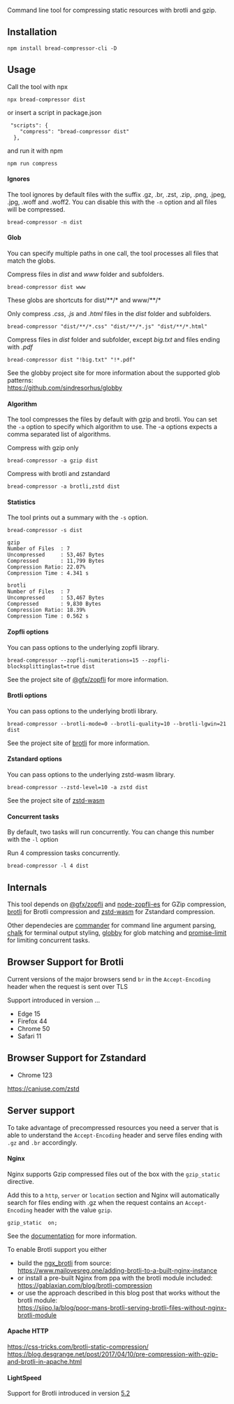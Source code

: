 Command line tool for compressing static resources with brotli and gzip. 


## Installation
```
npm install bread-compressor-cli -D
```


## Usage
Call the tool with npx
```
npx bread-compressor dist
```

or insert a script in package.json
```
 "scripts": {
	"compress": "bread-compressor dist"
  },
```
and run it with npm
```
npm run compress
```


#### Ignores
The tool ignores by default files with the suffix .gz, .br, .zst, .zip, .png, .jpeg, .jpg, .woff and .woff2.
You can disable this with the `-n` option and all files will be compressed.
```
bread-compressor -n dist
```


#### Glob
You can specify multiple paths in one call, the tool processes all files that match the globs.

Compress files in *dist* and *www* folder and subfolders.
``` 
bread-compressor dist www
```
These globs are shortcuts for dist/\*\*/* and www/\*\*/*


Only compress *.css*, *.js* and *.html* files in the *dist* folder and subfolders.
``` 
bread-compressor "dist/**/*.css" "dist/**/*.js" "dist/**/*.html"
```

Compress files in *dist* folder and subfolder, except *big.txt* and files ending with *.pdf*
```
bread-compressor dist "!big.txt" "!*.pdf"
```

See the globby project site for more information about the supported glob patterns:    
https://github.com/sindresorhus/globby


#### Algorithm
The tool compresses the files by default with gzip and brotli. You can set the `-a` option 
to specify which algorithm to use. The -a options expects a comma separated list of algorithms.

Compress with gzip only
```
bread-compressor -a gzip dist
```

Compress with brotli and zstandard
```
bread-compressor -a brotli,zstd dist
```


#### Statistics
The tool prints out a summary with the `-s` option. 

```
bread-compressor -s dist
```

```                                    
gzip                                                              
Number of Files  : 7                                              
Uncompressed     : 53,467 Bytes                                   
Compressed       : 11,799 Bytes                                   
Compression Ratio: 22.07%                                         
Compression Time : 4.341 s                                        
                                                                  
brotli                                                            
Number of Files  : 7                                              
Uncompressed     : 53,467 Bytes                                   
Compressed       : 9,830 Bytes                                    
Compression Ratio: 18.39%                                         
Compression Time : 0.562 s                                        
```


#### Zopfli options
You can pass options to the underlying zopfli library. 

```
bread-compressor --zopfli-numiterations=15 --zopfli-blocksplittinglast=true dist
```

See the project site of [@gfx/zopfli](https://github.com/gfx/universal-zopfli-js) for more information.


#### Brotli options
You can pass options to the underlying brotli library. 

```
bread-compressor --brotli-mode=0 --brotli-quality=10 --brotli-lgwin=21 dist
```

See the project site of [brotli](https://www.npmjs.com/package/brotli) for more information.

#### Zstandard options
You can pass options to the underlying zstd-wasm library. 

```
bread-compressor --zstd-level=10 -a zstd dist
```

See the project site of [zstd-wasm](https://github.com/bokuweb/zstd-wasm)

#### Concurrent tasks
By default, two tasks will run concurrently. You can change this number with the `-l` option

Run 4 compression tasks concurrently.
```
bread-compressor -l 4 dist
```


## Internals
This tool depends on [@gfx/zopfli](https://github.com/gfx/universal-zopfli-js) and [node-zopfli-es](https://github.com/jaeh/node-zopfli-es) for GZip compression, 
[brotli](https://www.npmjs.com/package/brotli) for Brotli compression and [zstd-wasm](https://github.com/bokuweb/zstd-wasm) 
for Zstandard compression.

Other dependecies are [commander](https://github.com/tj/commander.js) for command line argument parsing, [chalk](https://github.com/chalk/chalk) for terminal output styling,  [globby](https://github.com/sindresorhus/globby) for glob matching and [promise-limit](https://github.com/featurist/promise-limit) for limiting concurrent tasks. 



## Browser Support for Brotli

Current versions of the major browsers send `br` in the `Accept-Encoding` header when the request is sent over TLS

Support introduced in version ...

  * Edge 15
  * Firefox 44
  * Chrome 50
  * Safari 11


## Browser Support for Zstandard

  * Chrome 123

https://caniuse.com/zstd


## Server support

To take advantage of precompressed resources you need a server that is able to understand the `Accept-Encoding` header and serve files ending with `.gz` and `.br` accordingly.

#### Nginx 
Nginx supports Gzip compressed files out of the box with the `gzip_static` directive. 

Add this to a `http`, `server` or `location` section and Nginx will automatically search for files ending with .gz when the request contains an `Accept-Encoding` header with the value `gzip`. 
```
gzip_static  on;  
```
See the [documentation](http://nginx.org/en/docs/http/ngx_http_gzip_static_module.html) for more information.

To enable Brotli support you either 
  * build the [ngx_brotli](https://github.com/google/ngx_brotli) from source:          
    https://www.majlovesreg.one/adding-brotli-to-a-built-nginx-instance
  * or install a pre-built Nginx from ppa with the brotli module included:  
    https://gablaxian.com/blog/brotli-compression
  * or use the approach described in this blog post that works without the brotli module:    
    https://siipo.la/blog/poor-mans-brotli-serving-brotli-files-without-nginx-brotli-module


#### Apache HTTP
https://css-tricks.com/brotli-static-compression/     
https://blog.desgrange.net/post/2017/04/10/pre-compression-with-gzip-and-brotli-in-apache.html


#### LightSpeed
Support for Brotli introduced in version [5.2](https://www.litespeedtech.com/products/litespeed-web-server/release-log)



